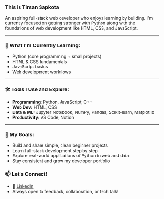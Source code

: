 ### This is Tirsan Sapkota

An aspiring full-stack web developer who enjoys learning by building. I'm currently focused on getting stronger with Python along with the foundations of web development like HTML, CSS, and JavaScript.

---

### 🌱 What I'm Currently Learning:
- Python (core programming + small projects)
- HTML & CSS fundamentals
- JavaScript basics
- Web development workflows

---

### 🛠️ Tools I Use and Explore:
- **Programming:** Python, JavaScript, C++
- **Web Dev:** HTML, CSS
- **Data & ML:** Jupyter Notebook, NumPy, Pandas, Scikit-learn, Matplotlib
- **Productivity:** VS Code, Notion

---

### 🎯 My Goals:
- Build and share simple, clean beginner projects  
- Learn full-stack development step by step  
- Explore real-world applications of Python in web and data  
- Stay consistent and grow my developer portfolio  


### 📫 Let's Connect!
- 💼 [LinkedIn](https://www.linkedin.com/in/www.linkedin.com/in/tirsan-sapkota-13a59928a)
- Always open to feedback, collaboration, or tech talk!
